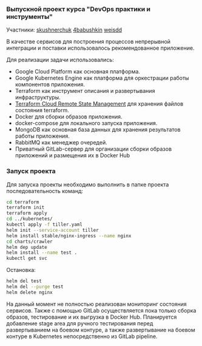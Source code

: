 ### **Выпускной проект курса "DevOps практики и инструменты"**

Участники:
[skushnerchuk](https://github.com/skushnerchuk)
[4babushkin](https://github.com/4babushkin)
[weisdd](https://github.com/weisdd)

В качестве сервисов для построения процессов непрерывной интеграции и поставки использовалось рекомендованное приложение.

Для реализации задачи использовались:
* Google Cloud Platform как основная платформа.
* Google Kubernetes Engine как платформа для оркестрации работы компонентов приложения.
* Terraform как инструмент описания и развертывания инфраструктуры.
* [Terraform Cloud Remote State Management](https://www.hashicorp.com/blog/using-terraform-cloud-remote-state-management) для хранения файлов состояния terraform.
* Docker для сборки образов приложения.
* docker-compose для локального запуска приложения.
* MongoDB как основная база данных для хранения результатов работы приложения.
* RabbitMQ как менеджер очередей.
* Приватный GitLab-сервер для организации сборки образов приложений и размещения их в Docker Hub

### Запуск проекта
Для запуска проекты необходимо выполнить в папке проекта последовательность команд:
```bash
cd terraform
terraform init
terraform apply
cd ../kubernetes/
kubectl apply -f tiller.yaml
helm init --service-account tiller
helm install stable/nginx-ingress --name nginx
cd charts/crawler
helm dep update
helm install --name test .
kubectl get svc
```
Остановка:
```bash
helm del test
helm del --purge test
helm delete nginx
```

На данный момент не полностью реализован мониторинг состояния сервисов. Также с помощью GitLab осуществляется пока только сборка образов, тестирование и их выгрузка в Docker Hub. Планируется добавление stage area для ручного тестирования перед развертыванием на боевом контуре, а также развертывание на боевом контуре в Kubernetes непосредственно из GitLab pipeline.
